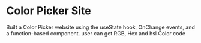 # Color Picker Site

 Built a Color Picker website using the useState hook, OnChange events, and a function-based component.
 user can get RGB, Hex and hsl Color code 